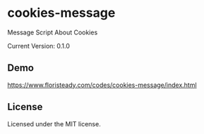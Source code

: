 # cookies-message

Message Script About Cookies

Current Version: 0.1.0
 
## Demo
 
https://www.floristeady.com/codes/cookies-message/index.html


## License

Licensed under the MIT license.


